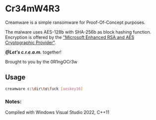 # Cr34mW4R3

Creamware is a simple ransomware for Proof-Of-Concept purposes. 

The malware uses AES-128b with SHA-256b as block hashing function.  
Encryption is offered by the ["Microsoft Enhanced RSA and AES Cryptographic Provider"](https://docs.microsoft.com/en-us/windows/win32/seccrypto/microsoft-aes-cryptographic-provider).

*__@Let's c.r.e.a.m.__* together!

Brought to you by the 0R1ngOCr3w

## Usage
```bash
creamware c:\dir\to\fuck [aeskey16]
```

### Notes:
Compiled with Windows Visual Studio 2022, C++11
